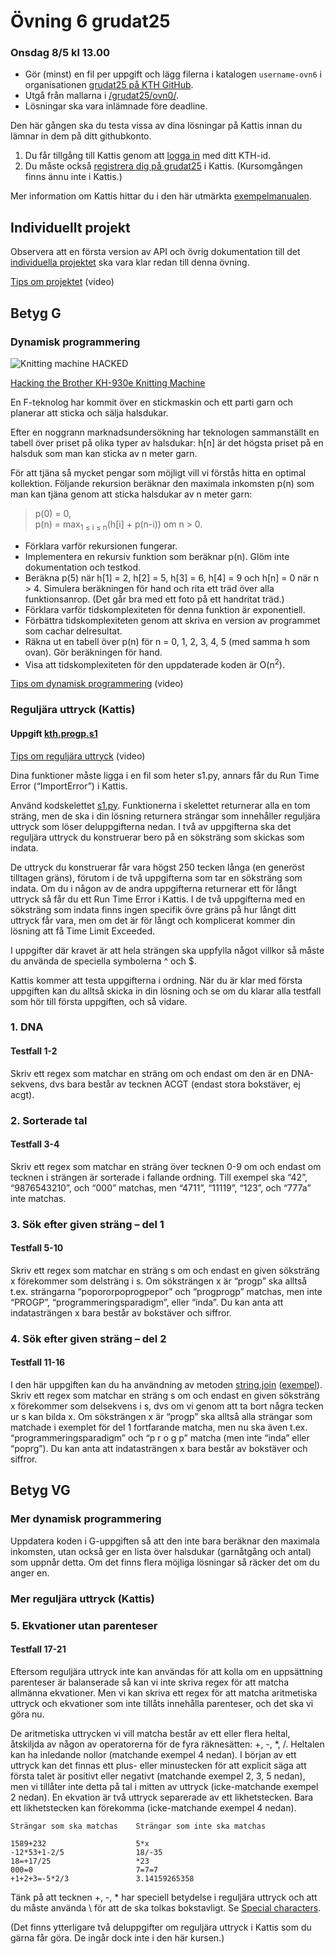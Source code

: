 # Övning 6 grudat25
### Onsdag 8/5 kl 13.00

- Gör (minst) en fil per uppgift och lägg filerna i katalogen <code>username-ovn6</code> i organisationen [grudat25 på KTH GitHub](https://gits-15.sys.kth.se/grudat25).
- Utgå från mallarna i [/grudat25/ovn0/](https://github.com/isakemma/grudat/tree/master/ovn0).
- Lösningar ska vara inlämnade före deadline.

Den här gången ska du testa vissa av dina lösningar på Kattis
innan du lämnar in dem på ditt githubkonto.

1. Du får tillgång till Kattis genom att [logga in](https://kth.kattis.com/login) med ditt KTH-id.
2. Du måste också [registrera dig på grudat25](https://kth.kattis.com/courses/DD1327/grudat25/register) i Kattis. (Kursomgången finns ännu inte i Kattis.)

Mer information om Kattis hittar du i den här utmärkta [exempelmanualen](https://kth.kattis.com/help).

## Individuellt projekt

Observera att en första version av API och övrig dokumentation till
det [individuella projektet](https://github.com/isakemma/grudat/blob/master/ovn7.md)
ska vara klar redan till denna övning.

[Tips om projektet](https://www.youtube.com/watch?v=dzo3TO_v0uk) (video)

## Betyg G

### Dynamisk programmering

<!-- CC BY-SA 2.0: https://www.flickr.com/photos/bekathwia/5148701602 -->
![Knitting machine HACKED](https://github.com/isakemma/grudat/blob/master/knitting-machine-hacked.jpg)

[Hacking the Brother KH-930e Knitting Machine](https://www.youtube.com/watch?v=GhnTSWMMtdU)

En F-teknolog har kommit över en stickmaskin och ett parti garn och planerar att sticka och sälja halsdukar.

Efter en noggrann marknadsundersökning har teknologen sammanställt en tabell över priset på olika typer av halsdukar:
h[n] är det högsta priset på en halsduk som man kan sticka av n meter garn.

För att tjäna så mycket pengar som möjligt vill vi förstås hitta en optimal kollektion.
Följande rekursion beräknar den maximala inkomsten p(n) som man kan tjäna genom att sticka halsdukar av n meter garn:

> p(0) = 0,  
> p(n) = max<sub>1 &le; i &le; n</sub>(h[i] + p(n-i)) om n > 0.

- Förklara varför rekursionen fungerar.
- Implementera en rekursiv funktion som beräknar p(n). Glöm inte dokumentation och testkod.
- Beräkna p(5) när h[1] = 2, h[2] = 5, h[3] = 6, h[4] = 9 och h[n] = 0 när n > 4.
  Simulera beräkningen för hand och rita ett träd över alla funktionsanrop.
  (Det går bra med ett foto på ett handritat träd.)
- Förklara varför tidskomplexiteten för denna funktion är exponentiell.
- Förbättra tidskomplexiteten genom att skriva en version av programmet som cachar delresultat.
- Räkna ut en tabell över p(n) för n = 0, 1, 2, 3, 4, 5 (med samma h som ovan). Gör beräkningen för hand.
- Visa att tidskomplexiteten för den uppdaterade koden är O(n<sup>2</sup>).

[Tips om dynamisk programmering](https://www.youtube.com/watch?v=obslDoqkm7E) (video)

### Reguljära uttryck (Kattis)

#### Uppgift [kth.progp.s1](https://kth.kattis.com/courses/DD1327/grudat25/assignments/x7p6as/problems/kth.progp.s1)

[Tips om reguljära uttryck](https://www.youtube.com/watch?v=NvKvCXac7sM) (video)

Dina funktioner måste ligga i en fil som heter s1.py, annars får du Run Time Error (“ImportError”) i Kattis.

Använd kodskelettet [s1.py](s1.py). Funktionerna i skelettet returnerar alla en tom sträng,
men de ska i din lösning returnera strängar som innehåller reguljära uttryck som löser deluppgifterna nedan.
I två av uppgifterna ska det reguljära uttryck du konstruerar bero på en söksträng som skickas som
indata.

De uttryck du konstruerar får vara högst 250 tecken långa (en generöst tilltagen gräns),
förutom i de två uppgifterna som tar en söksträng som indata.
Om du i någon av de andra uppgifterna returnerar ett för långt uttryck så får du ett Run Time Error i Kattis.
I de två uppgifterna med en söksträng som indata finns ingen specifik övre gräns
på hur långt ditt uttryck får vara, men om det är för långt och komplicerat
kommer din lösning att få Time Limit Exceeded.

I uppgifter där kravet är att hela strängen ska uppfylla något villkor så måste du använda
de speciella symbolerna ^ och $.

Kattis kommer att testa uppgifterna i ordning. När du är klar med första uppgiften
kan du alltså skicka in din lösning och se om du klarar alla testfall som hör
till första uppgiften, och så vidare.

### 1. DNA
#### Testfall 1-2

Skriv ett regex som matchar en sträng om och endast om den är en DNA-sekvens, dvs bara består
av tecknen ACGT (endast stora bokstäver, ej acgt).

### 2. Sorterade tal
#### Testfall 3-4

Skriv ett regex som matchar en sträng över tecknen 0-9 om och endast om tecknen i strängen
är sorterade i fallande ordning. Till exempel ska “42”, “9876543210”, och “000” matchas, men
“4711”, “11119”, “123”, och “777a” inte matchas.

### 3. Sök efter given sträng – del 1
#### Testfall 5-10

Skriv ett regex som matchar en sträng s om och endast en given söksträng x förekommer som
delsträng i s. Om söksträngen x är “progp” ska alltså t.ex. strängarna “popororpoprogpepor” och
“progprogp” matchas, men inte “PROGP”, “programmeringsparadigm”, eller “inda”. Du kan anta
att indatasträngen x bara består av bokstäver och siffror.

### 4. Sök efter given sträng – del 2
#### Testfall 11-16

I den här uppgiften kan du ha användning av metoden
[string.join](https://docs.python.org/2/library/stdtypes.html#str.join)
([exempel](http://www.tutorialspoint.com/python/string_join.htm)).
Skriv ett regex som matchar en sträng s om och endast en given söksträng x förekommer som
delsekvens i s, dvs om vi genom att ta bort några tecken ur s kan bilda x. Om söksträngen x är
“progp” ska alltså alla strängar som matchade i exemplet för del 1 fortfarande matcha, men nu ska
även t.ex. “programmeringsparadigm” och “p r o g p” matcha (men inte “inda” eller “poprg”). Du
kan anta att indatasträngen x bara består av bokstäver och siffror.

## Betyg VG

### Mer dynamisk programmering

Uppdatera koden i G-uppgiften så att den inte bara beräknar den maximala inkomsten,
utan också ger en lista över halsdukar (garnåtgång och antal) som uppnår detta.
Om det finns flera möjliga lösningar så räcker det om du anger en.

### Mer reguljära uttryck (Kattis)

### 5. Ekvationer utan parenteser
#### Testfall 17-21

Eftersom reguljära uttryck inte kan användas för att kolla om en uppsättning
parenteser är balanserade så kan vi inte skriva regex för att matcha allmänna ekvationer. Men vi
kan skriva ett regex för att matcha aritmetiska uttryck och ekvationer som inte tillåts innehålla
parenteser, och det ska vi göra nu.

De aritmetiska uttrycken vi vill matcha består av ett eller flera heltal, åtskiljda av någon av operatorerna
för de fyra räknesätten: +, -, *, /. Heltalen kan ha inledande nollor (matchande exempel
4 nedan). I början av ett uttryck kan det finnas ett plus- eller minustecken för att explicit säga att
första talet är positivt eller negativt (matchande exempel 2, 3, 5 nedan), men vi tillåter inte detta på
tal i mitten av uttryck (icke-matchande exempel 2 nedan). En ekvation är två uttryck separerade
av ett likhetstecken. Bara ett likhetstecken kan förekomma (icke-matchande exempel 4 nedan).

```
Strängar som ska matchas    Strängar som inte ska matchas

1589+232                    5*x
-12*53+1-2/5                18/-35
18=+17/25                   *23
000=0                       7=7=7
+1+2+3=-5*2/3               3.14159265358
```
Tänk på att tecknen +, -, &#42; har speciell betydelse i reguljära uttryck
och att du måste använda \ för att de ska tolkas bokstavligt.
Se [Special characters](http://yourbasic.org/golang/regexp-cheat-sheet/#special-characters).

(Det finns ytterligare två deluppgifter om reguljära uttryck i Kattis som du gärna får göra.
De ingår dock inte i den här kursen.)

